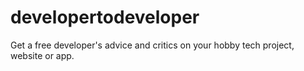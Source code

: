 # developertodeveloper
Get a free developer's advice and critics on your hobby tech project, website or app.
